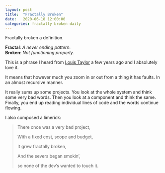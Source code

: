 ```yaml
---
layout: post
title:  "Fractally Broken"
date:   2020-06-18 12:00:00
categories: fractally broken daily
---
```


Fractally broken a definition.

**Fractal**: _A never ending pattern._<br/>**Broken**: _Not functioning properly._

This is a phrase I heard from [Louis Taylor][kragniz] a few years ago and I absolutely love it.

It means that however much you zoom in or out from a thing it has faults. In an almost recursive manner.

It really sums up some projects. You look at the whole system and think some very bad words. Then you look at a component and think the same. Finally, you end up reading individual lines of code and the words continue flowing.

I also composed a limerick:

> There once was a very bad project,
>
> With a fixed cost, scope and budget,
>
> It grew fractally broken,
>
> And the severs began smokin’,
>
> so none of the dev’s wanted to touch it.

[kragniz]: https://kragniz.eu/
